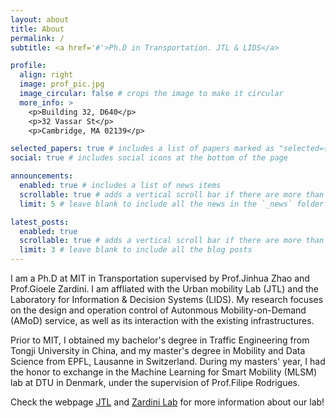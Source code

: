 ```yaml
---
layout: about
title: About
permalink: /
subtitle: <a href='#'>Ph.D in Transportation. JTL & LIDS</a>

profile:
  align: right
  image: prof_pic.jpg
  image_circular: false # crops the image to make it circular
  more_info: >
    <p>Building 32, D640</p>
    <p>32 Vassar St</p>
    <p>Cambridge, MA 02139</p>

selected_papers: true # includes a list of papers marked as "selected={true}"
social: true # includes social icons at the bottom of the page

announcements:
  enabled: true # includes a list of news items
  scrollable: true # adds a vertical scroll bar if there are more than 3 news items
  limit: 5 # leave blank to include all the news in the `_news` folder

latest_posts:
  enabled: true
  scrollable: true # adds a vertical scroll bar if there are more than 3 new posts items
  limit: 3 # leave blank to include all the blog posts
---
```


I am a Ph.D at MIT in Transportation supervised by Prof.Jinhua Zhao and Prof.Gioele Zardini. I am affliated with the Urban mobility Lab (JTL) and the Laboratory for Information & Decision Systems (LIDS). My research focuses on the design and operation control of Autonmous Mobility-on-Demand (AMoD) service, as well as its interaction with the existing infrastructures. 

Prior to MIT, I obtained my bachelor's degree in Traffic Engineering from Tongji University in China, and my master's degree in Mobility and Data Science from EPFL, Lausanne in Switzerland. During my masters' year, I had the honor to exchange in the Machine Learning for Smart Mobility (MLSM) lab at DTU in Denmark, under the supervision of Prof.Filipe Rodrigues.

Check the webpage [JTL](https://mobility.mit.edu/) and [Zardini Lab](https://zardini.mit.edu/) for more information about our lab!